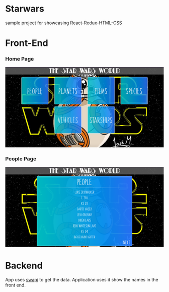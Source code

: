 # Starwars
sample project for showcasing React-Redux-HTML-CSS

# Front-End
### Home Page
![](./images/starwars_01.png)

### People Page
![](./images/starwars_02.png)


# Backend 
App uses [swapi](http://swapi.co/api/) to get the data. Application uses it show the names in the front end. 


